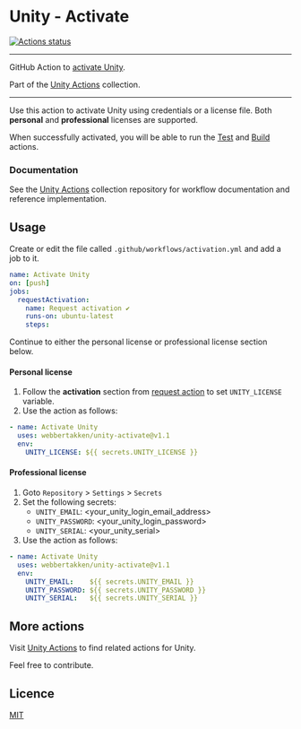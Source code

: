 # Unity - Activate
[![Actions status](https://github.com/webbertakken/unity-activate/workflows/Actions%20%F0%9F%98%8E/badge.svg)](https://github.com/webbertakken/unity-activate/actions?query=branch%3Amaster+workflow%3A"Actions+😎")

---

GitHub Action to [activate Unity](https://github.com/marketplace/actions/unity-activate). 

Part of the [Unity Actions](https://github.com/webbertakken/unity-actions) collection.

---

Use this action to activate Unity using credentials or a license file. Both 
**personal** and **professional** licenses are supported.

When successfully activated, you will be able to run the 
[Test](https://github.com/webbertakken/unity-actions#test) and
[Build](https://github.com/webbertakken/unity-actions#build)
actions.

### Documentation

See the 
[Unity Actions](https://github.com/webbertakken/unity-actions)
collection repository for workflow documentation and reference implementation.

## Usage

Create or edit the file called `.github/workflows/activation.yml` and add a job to it.
 
```yaml
name: Activate Unity
on: [push]
jobs:
  requestActivation:
    name: Request activation ✔
    runs-on: ubuntu-latest
    steps:
```

Continue to either the personal license or professional license section below.

#### Personal license

1. Follow the **activation** section from [request action](https://github.com/marketplace/actions/unity-request-activation-file) to set `UNITY_LICENSE` variable.
2. Use the action as follows:

```yaml
- name: Activate Unity
  uses: webbertakken/unity-activate@v1.1
  env:
    UNITY_LICENSE: ${{ secrets.UNITY_LICENSE }}
```

#### Professional license

1. Goto `Repository` > `Settings` > `Secrets`
2. Set the following secrets:
    - `UNITY_EMAIL`: &lt;your_unity_login_email_address&gt;
    - `UNITY_PASSWORD`: &lt;your_unity_login_password&gt;
    - `UNITY_SERIAL`: &lt;your_unity_serial&gt;
3. Use the action as follows:

```yaml
- name: Activate Unity
  uses: webbertakken/unity-activate@v1.1
  env:
    UNITY_EMAIL:    ${{ secrets.UNITY_EMAIL }}
    UNITY_PASSWORD: ${{ secrets.UNITY_PASSWORD }}
    UNITY_SERIAL:   ${{ secrets.UNITY_SERIAL }}
```

## More actions

Visit 
[Unity Actions](https://github.com/webbertakken/unity-actions) 
to find related actions for Unity.

Feel free to contribute.

## Licence 

[MIT](./LICENSE)
